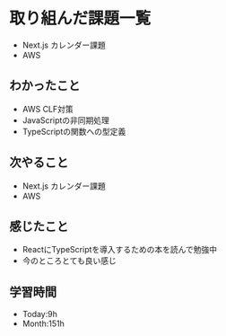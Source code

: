# 取り組んだ課題一覧
- Next.js カレンダー課題
- AWS
## わかったこと
- AWS CLF対策
- JavaScriptの非同期処理
- TypeScriptの関数への型定義
## 次やること
- Next.js カレンダー課題
- AWS
## 感じたこと
- ReactにTypeScriptを導入するための本を読んで勉強中
- 今のところとても良い感じ
## 学習時間
- Today:9h
- Month:151h
